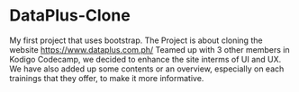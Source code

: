 # DataPlus-Clone
My first project that uses bootstrap.
The Project is about cloning the website https://www.dataplus.com.ph/
Teamed up with 3 other members in Kodigo Codecamp, we decided to enhance the site interms of UI and UX. 
We have also added up some contents or an overview, especially on each trainings that they offer, to make it more informative.
